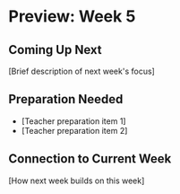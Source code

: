 # Preview: Week 5

## Coming Up Next
[Brief description of next week's focus]

## Preparation Needed
- [Teacher preparation item 1]
- [Teacher preparation item 2]

## Connection to Current Week
[How next week builds on this week]
